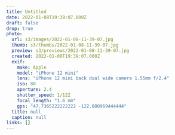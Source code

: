 ```yaml
---
title: Untitled
date: 2022-01-08T19:39:07.000Z
draft: false
drop: true
photo:
  url: s3/images/2022-01-08-11-39-07.jpg
  thumb: s3/thumbs/2022-01-08-11-39-07.jpg
  preview: s3/previews/2022-01-08-11-39-07.jpg
  created: 2022-01-08T19:39:07.000Z
  exif:
    make: Apple
    model: "iPhone 12 mini"
    lens: "iPhone 12 mini back dual wide camera 1.55mm f/2.4"
    iso: 80
    aperture: 2.4
    shutter_speed: 1/122
    focal_length: "1.6 mm"
    gps: "47.7365222222222 -122.080969444444"
  title: null
  caption: null
links: []
---
```


